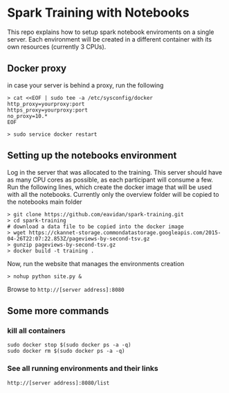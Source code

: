 # Spark Training with Notebooks
This repo explains how to setup spark notebook enviroments on a single server.
Each environment will be created in a different container with its own resources (currently 3 CPUs).

## Docker proxy
in case your server is behind a proxy, run the following
```
> cat <<EOF | sudo tee -a /etc/sysconfig/docker
http_proxy=yourproxy:port
https_proxy=yourproxy:port
no_proxy=10.*
EOF

> sudo service docker restart
```

## Setting up the notebooks environment
Log in the server that was allocated to the training.
This server should have as many CPU cores as possible, as each participant will consume a few.
Run the following lines, which create the docker image that will be used with all the notebooks.
Currently only the overview folder will be copied to the notebooks main folder
```
> git clone https://github.com/eavidan/spark-training.git
> cd spark-training
# download a data file to be copied into the docker image
> wget https://ckannet-storage.commondatastorage.googleapis.com/2015-04-26T22:07:22.853Z/pageviews-by-second-tsv.gz
> gunzip pageviews-by-second-tsv.gz
> docker build -t training .
```
Now, run the website that manages the environments creation
```
> nohup python site.py &
```
Browse to `http://[server address]:8080`
## Some more commands
### kill all containers
```
sudo docker stop $(sudo docker ps -a -q)
sudo docker rm $(sudo docker ps -a -q)
```
### See all running environments and their links
```
http://[server address]:8080/list
```